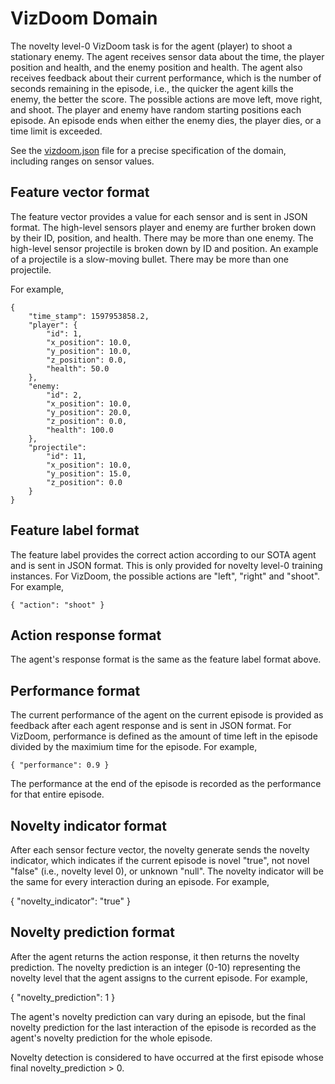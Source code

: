 # VizDoom Domain

The novelty level-0 VizDoom task is for the agent (player) to shoot a
stationary enemy. The agent receives sensor data about the time, the player
position and health, and the enemy position and health. The agent also receives
feedback about their current performance, which is the number of seconds
remaining in the episode, i.e., the quicker the agent kills the enemy, the
better the score. The possible actions are move left, move right, and shoot.
The player and enemy have random starting positions each episode. An episode
ends when either the enemy dies, the player dies, or a time limit is exceeded.

See the [vizdoom.json](vizdoom.json) file for a precise specification of the
domain, including ranges on sensor values.

## Feature vector format

The feature vector provides a value for each sensor and is sent in JSON format.
The high-level sensors player and enemy are further broken down by their ID,
position, and health. There may be more than one enemy.  The high-level sensor
projectile is broken down by ID and position. An example of a projectile is a
slow-moving bullet. There may be more than one projectile.

For example,

```
{
    "time_stamp": 1597953858.2,
    "player": {
        "id": 1,
        "x_position": 10.0,
        "y_position": 10.0,
        "z_position": 0.0,
        "health": 50.0
    },
    "enemy:
        "id": 2,
        "x_position": 10.0,
        "y_position": 20.0,
        "z_position": 0.0,
        "health": 100.0
    },
    "projectile":
        "id": 11,
        "x_position": 10.0,
        "y_position": 15.0,
        "z_position": 0.0
    }
}
```

## Feature label format

The feature label provides the correct action according to our SOTA agent and
is sent in JSON format. This is only provided for novelty level-0 training
instances. For VizDoom, the possible actions are "left", "right" and "shoot".
For example,

```
{ "action": "shoot" }
```

## Action response format

The agent's response format is the same as the feature label format above.

## Performance format

The current performance of the agent on the current episode is provided as
feedback after each agent response and is sent in JSON format. For VizDoom,
performance is defined as the amount of time left in the episode divided by
the maximium time for the episode. For example,

```
{ "performance": 0.9 }
```

The performance at the end of the episode is recorded as the performance for
that entire episode.

## Novelty indicator format

After each sensor fecture vector, the novelty generate sends the novelty
indicator, which indicates if the current episode is novel "true", not novel
"false" (i.e., novelty level 0), or unknown "null". The novelty indicator will
be the same for every interaction during an episode. For example,

{ "novelty\_indicator": "true" }

## Novelty prediction format

After the agent returns the action response, it then returns the novelty 
prediction. The novelty prediction is an integer (0-10) representing the
novelty level that the agent assigns to the current episode. For example,

{ "novelty\_prediction": 1 }

The agent's novelty prediction can vary during an episode, but the final 
novelty prediction for the last interaction of the episode is recorded as
the agent's novelty prediction for the whole episode.

Novelty detection is considered to have occurred at the first episode whose
final novelty\_prediction > 0.

